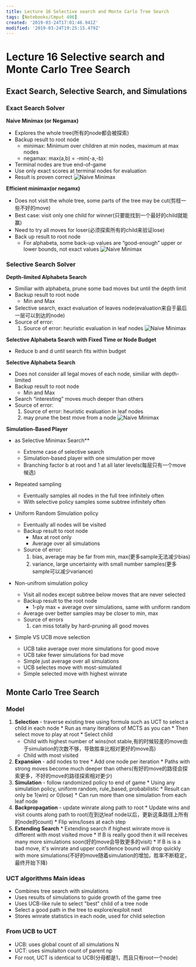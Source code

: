 ```yaml
---
title: Lecture 16 Selective search and Monte Carlo Tree Search
tags: [Notebooks/Cmput 496]
created: '2019-03-24T17:01:46.941Z'
modified: '2019-03-24T19:25:15.479Z'
---
```


# Lecture 16 Selective search and Monte Carlo Tree Search
## Exact Search, Selective Search, and Simulations
### Exact Search Solver
**Naive Minimax (or Negamax)**
  * Explores the whole tree(所有的node都会被探索)
  * Backup result to root node
    * minimax: Minimum over children at min nodes, maximum at max nodes
    * negamax: max(a,b) = -min(-a,-b)
  * Terminal nodes are true end-of-game
  * Use only exact scores at terminal nodes for evaluation
  * Result is proven correct
  ![Naive Minimax](@attachment/cmput496/naive_minimax.png)

**Efficient minimax(or negamx)**
  * Does not visit the whole tree, some parts of the tree may be cut(剪枝一些不好的move)
  * Best case: visit only one child for winner(只要能找到一个最好的child就能赢)
  * Need to try all moves for loser(必须探索所有的child来验证lose)
  * Back up result to root node
    * For alphabeta, some back-up values are “good-enough” upper or lower bounds, not exact values
  ![Naive Minimax](@attachment/cmput496/efficient_minimax.png)

### Selective Search Solver
**Depth-limited Alphabeta Search**
  * Similiar with alphabeta, prune some bad moves but until the depth limit
  * Backup result to root node
    * Min and Max
  * Selective search, exact evaluation of leaves node(evaluation来自于最后一层可以到达的node)
  * Source of error:
    1. Source of error: heuristic evaluation in leaf nodes
  ![Naive Minimax](@attachment/cmput496/depth_limit.png)

**Selective Alphabeta Search with Fixed Time or Node Budget**
  * Reduce b and d until search fits within budget

**Selective Alphabeta Search**
  * Does not consider all legal moves of each node, similiar with depth-limited
  * Backup result to root node
    * Min and Max
  * Search “interesting” moves much deeper than others
  * Source of error:
    1. Source of error: heuristic evaluation in leaf nodes
    2. may prune the best move from a node 
  ![Naive Minimax](@attachment/cmput496/selective_alphabeta.png)

**Simulation-Based Player**
  * as Selective Minimax Search**
    * Extreme case of selective search
    * Simulation-based player with one simulation per move
    * Branching factor b at root and 1 at all later levels(每层只有一个move候选)
  * Repeated sampling
    * Eventually samples all nodes in the full tree infinitely often
    * With selective policy samples some subtree infinitely often
  * Uniform Random Simulation policy
    * Eventually all nodes will be visited
    * Backup result to root node
      * Max at root only
      * Average over all simulations
    * Source of error:
      1. bias, average may be far from min, max(更多sample无法减少bias)
      2. variance, large uncertainty with small number samples(更多sample可以减少variance)
  * Non-unifrom simulation policy
      * Visit all nodes except subtree below moves that are never selected
      * Backup result to the root node
        * 1-ply max + average over simulations, same with uniform random
      * Average over better samples may be closer to min, max
      * Source of errors
        1. can miss totally by hard-pruning all good moves

  * Simple VS UCB move selection
    * UCB take average over more simulations for good move
    * UCB take fewer simulations for bad move
    * Simple just average over all simulations
    * UCB selectes move with most-simulated
    * Simple selected move with highest winrate

## Monte Carlo Tree Search
### Model
  1. **Selection** - traverse existing tree using formula such as UCT to select a child in each node
    * Run as many iterations of MCTS as you can
    * Then select move to play at root
    * Select child
      * Child with highest number of wins(not stable,有的时候较差的move由于simulation的次数不够，导致胜率比相对更好的move高)
      * Child with most visited
  2. **Expansion** - add nodes to tree
    * Add one node per iteration
    * Paths with strong moves become much deeper than others(有好的move的路径会探索更多，不好的move的路径探索相对更少)
  3. **Simulation** - follow randomized policy to end of game
    * Using any simulation policy, uniform random, rule_based, probabilistic
    * Result can only be 1(win) or 0(lose)
    * Can run more than one simulation from each leaf node
  4. **Backpropagation** - update winrate along path to root
    * Update wins and visit counts along path to root(在到达leaf node以后，更新这条路径上所有的node的count)
    * Flip wins/loses at each step
  5. **Extending Search**
    * Extending search if highest winrate move is different with most visited move
    * If B is really good then it will receives many more simulations soon(好的move会导致更多的visit)
    * If B is is a bad move, it's winrate and upper confidence bound will drop quickly with more simulations(不好的move随着simulation的增加，胜率不断稳定，最终开始下降)


### UCT algorithms Main ideas
  * Combines tree search with simulations
  * Uses results of simulations to guide growth of the game tree
  * Uses UCB-like rule to select "best" child of a tree node
  * Select a good path in the tree to explore/exploit next
  * Stores winrate statistics in each node, used for child selection

### From UCB to UCT
  * UCB: uses global count of all simulations N
  * UCT: uses simulaiton count of parent np
  * For root, UCT is identical to UCB(分母都是1，而且只有root一个node)


